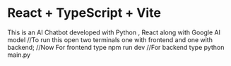# React + TypeScript + Vite

This is an AI Chatbot developed with Python , React along with Google AI model
//To run this open two terminals one with frontend and one with backend;
//Now For frontend type npm run dev
//For backend type python main.py
